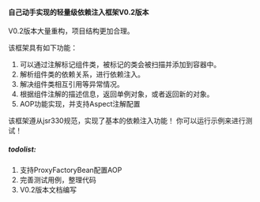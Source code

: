 #### 自己动手实现的轻量级依赖注入框架V0.2版本
V0.2版本大量重构，项目结构更加合理。

该框架具有如下功能：
1. 可以通过注解标记组件类，被标记的类会被扫描并添加到容器中。
2. 解析组件类的依赖关系，进行依赖注入。
3. 解决组件类相互引用等异常情况。
4. 根据组件注解的描述信息，返回单例对象，或者返回新的对象。
5. AOP功能实现，并支持Aspect注解配置

该框架遵从jsr330规范，实现了基本的依赖注入功能！
你可以运行示例来进行测试！

##### todolist:
1. 支持ProxyFactoryBean配置AOP
2. 完善测试用例，整理代码
3. V0.2版本文档编写

